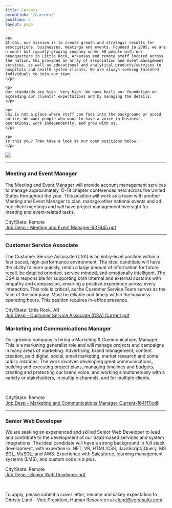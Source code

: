 ```yaml
---
title: Careers
permalink: "/careers/"
position: 3
layout: page
---
```


<div class="row mb-5 pb-4" style="margin-bottom: 1rem !important;">

  <div class="col-md-6">

    <p>
	At CGi, our mission is to create growth and strategic results for associations, businesses, meetings and events. Founded in 2005, we are a small but rapidly growing company under 50 people with our headquarters in Little Rock, Arkansas and remote staff located across the nation. CGi provides an array of association and event management services, as well as educational and analytical products/services to hospitals and health system clients. We are always seeking talented individuals to join our team.
    </p>

    <p>
    Our standards are high. Very high. We have built our foundation on exceeding our clients' expectations and by managing the details. 
    </p>

    <p>
    CGi is not a place where staff can fade into the background or avoid notice. We want people who want to have a voice in business operations, work independently, and grow with us. 
    </p>

    <p>
    Is this you? Then take a look at our open positions below.
    </p>

  </div>

  <div class="col-md-6">
    <img src="/uploads/Highland%20Ridge%20II.jpg" style="max-height: 375px;">
  </div>

</div>
<hr>

### Meeting and Event Manager

The Meeting and Event Manager will provide account management services to manage approximately 15-18 chapter conferences held across the United States throughout the year. This position will work as a team with another Meeting and Event Manager to plan, manage other national events and ad hoc client meetings and will have project management oversight for meeting and event-related tasks. 
  <br />

City/State: Remote <br />
[Job Desp - Meeting and Event Manager-637645.pdf](/uploads/Job%20Desp%20-%20Meeting%20and%20Event%20Manager-637645.pdf)

<hr>

### Customer Service Associate

The Customer Service Associate (CSA) is an entry-level position within a fast paced, high-performance environment. The ideal candidate will have the ability to learn quickly, retain a large amount of information for future recall, be detailed oriented, service minded, and emotionally intelligent. The CSA is responsible for supporting both internal and external customs with empathy and compassion, ensuring a positive experience across every interaction. This role is critical, as the Customer Service Team serves as the face of the company. Must be reliable and timely within the business operating hours. This position requires in-office presence.
  <br />

City/State: Little Rock, AR <br />
[Job Desp - Customer Service Associate (CSA) Current.pdf](/uploads/Job%20Desp%20-%20Customer%20Service%20Associate%20(CSA)%20Current.pdf)


### Marketing and Communications Manager

Our growing company is hiring a Marketing & Communications Manager. This is a marketing generalist role and will manage projects and campaigns in many areas of marketing: Advertising, brand management, content creation, paid digital, social, email marketing, market research and some public relations.   The work involves developing great communications, building and executing project plans, managing timelines and budgets, creating and protecting our brand voice, and working simultaneously with a variety or stakeholders, in multiple channels, and for multiple clients.  

  <br />

City/State: Remote <br />
[Job Desp - Marketing and Communications Manager_Current-1641f7.pdf](/uploads/Job%20Desp%20-%20Marketing%20and%20Communications%20Manager_Current-1641f7.pdf)

<hr>

### Senior Web Developer

We are seeking an experienced and skilled Senior Web Developer to lead and contribute to the development of our SaaS-based services and system integrations. The ideal candidate will have a strong background in full stack development, with expertise in .NET, VB, HTML/CSS, JavaScript/jQuery, MS SQL, MySQL, and AWS. Experience with Salesforce, learning management systems (LMS), and custom code is a plus. 
 <br />

City/State: Remote <br />
[Job Desp - Senior Web Developer.pdf](/uploads/Job%20Desp%20-%20Senior%20Web%20Developer.pdf)

  <br />

To apply, please submit a cover letter, resume and salary expectation to Christy Lund - Vice President, Human Resources at clund@cgiresults.com

